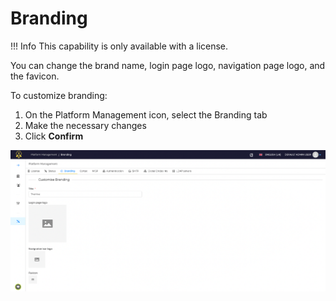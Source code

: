 # Branding

!!! Info
    This capability is only available with a license.

You can change the brand name, login page logo, navigation page logo, and the favicon.

To customize branding:

1. On the Platform Management icon, select the Branding tab
2. Make the necessary changes
3. Click **Confirm**

  ![](../images/administration-guides/platform-management-branding.png)